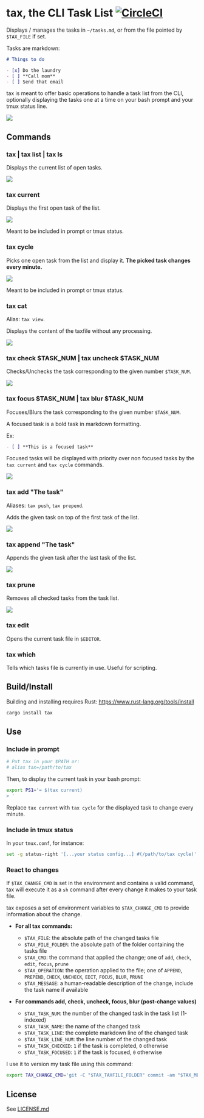 # tax, the CLI Task List [![CircleCI](https://circleci.com/gh/netgusto/tax.svg?style=svg)](https://circleci.com/gh/netgusto/tax)

Displays / manages the tasks in `~/tasks.md`, or from the file pointed by `$TAX_FILE` if set.

Tasks are markdown:

```markdown
# Things to do

- [x] Do the laundry
- [ ] **Call mom**
- [ ] Send that email
```

tax is meant to offer basic operations to handle a task list from the CLI, optionally displaying the tasks one at a time on your bash prompt and your tmux status line.

![](assets/overview.png)

## Commands

### tax | tax list | tax ls

Displays the current list of open tasks.

![](assets/cmd-list.png)

### tax current

Displays the first open task of the list.

![](assets/cmd-current.png)

Meant to be included in prompt or tmux status.

### tax cycle

Picks one open task from the list and display it. **The picked task changes every minute.**

![](assets/cmd-cycle.png)

Meant to be included in prompt or tmux status.

### tax cat

Alias: `tax view`.

Displays the content of the taxfile without any processing.

![](assets/cmd-cat.png)

### tax check $TASK_NUM | tax uncheck $TASK_NUM

Checks/Unchecks the task corresponding to the given number `$TASK_NUM`.

![](assets/cmd-check.png)

### tax focus $TASK_NUM | tax blur $TASK_NUM

Focuses/Blurs the task corresponding to the given number `$TASK_NUM`.

A focused task is a bold task in markdown formatting.

Ex:

```markdown
- [ ] **This is a focused task**
```

Focused tasks will be displayed with priority over non focused tasks by the `tax current` and `tax cycle` commands.

![](assets/cmd-focus.png)

### tax add "The task"

Aliases: `tax push`, `tax prepend`.

Adds the given task on top of the first task of the list.

![](assets/cmd-add.png)

### tax append "The task"

Appends the given task after the last task of the list.

![](assets/cmd-append.png)

### tax prune

Removes all checked tasks from the task list.

![](assets/cmd-prune.png)

### tax edit

Opens the current task file in `$EDITOR`.

### tax which

Tells which tasks file is currently in use. Useful for scripting.

## Build/Install

Building and installing requires Rust: https://www.rust-lang.org/tools/install

```sh
cargo install tax
```

## Use

### Include in prompt

```sh
# Put tax in your $PATH or:
# alias tax=/path/to/tax
```

Then, to display the current task in your bash prompt:

```sh
export PS1='= $(tax current)
> '
```

Replace `tax current` with `tax cycle` for the displayed task to change every minute.

### Include in tmux status

In your `tmux.conf`, for instance:

```sh
set -g status-right '[...your status config...] #(/path/to/tax cycle)'
```

### React to changes

If `$TAX_CHANGE_CMD` is set in the environment and contains a valid command, tax will execute it as a `sh` command after every change it makes to your task file.

tax exposes a set of environment variables to `$TAX_CHANGE_CMD` to provide information about the change.

* **For all tax commands:**
  * `$TAX_FILE`: the absolute path of the changed tasks file
  * `$TAX_FILE_FOLDER`: the absolute path of the folder containing the tasks file
  * `$TAX_CMD`: the command that applied the change; one of `add`, `check`, `edit`, `focus`, `prune`
  * `$TAX_OPERATION`: the operation applied to the file; one of `APPEND`, `PREPEND`, `CHECK`, `UNCHECK`, `EDIT`, `FOCUS`, `BLUR`, `PRUNE`
  * `$TAX_MESSAGE`: a human-readable description of the change, include the task name if available

* **For commands add, check, uncheck, focus, blur (post-change values)**
  * `$TAX_TASK_NUM`: the number of the changed task in the task list (1-indexed)
  * `$TAX_TASK_NAME`: the name of the changed task
  * `$TAX_TASK_LINE`: the complete markdown line of the changed task
  * `$TAX_TASK_LINE_NUM`: the line number of the changed task
  * `$TAX_TASK_CHECKED`: `1` if the task is completed, `0` otherwise
  * `$TAX_TASK_FOCUSED`: `1` if the task is focused, `0` otherwise

I use it to version my task file using this command:

```sh
export TAX_CHANGE_CMD='git -C "$TAX_TAXFILE_FOLDER" commit -am "$TAX_MESSAGE"'
```

## License

See [LICENSE.md]()
